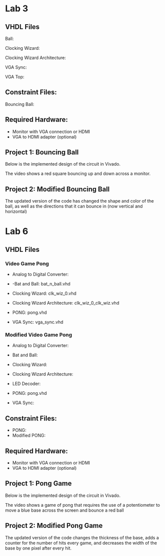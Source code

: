 # Lab 3

## VHDL Files
Ball:

Clocking Wizard:

Clocking Wizard Architecture:

VGA Sync:

VGA Top:


## Constraint Files:
Bouncing Ball:

## Required Hardware:
- Monitor with VGA connection or HDMI
- VGA to HDMI adapter (optional)

## Project 1: Bouncing Ball

Below is the implemented design of the circuit in Vivado.

The video shows a red square bouncing up and down across a monitor.

## Project 2: Modified Bouncing Ball

The updated version of the code has changed the shape and color of the ball, as well as the directions that it can bounce in (now vertical and horizontal)

# Lab 6

## VHDL Files

### Video Game Pong

- Analog to Digital Converter:

- -Bat and Ball: bat_n_ball.vhd

- Clocking Wizard: clk_wiz_0.vhd

- Clocking Wizard Architecture: clk_wiz_0_clk_wiz.vhd

- PONG: pong.vhd

- VGA Sync: vga_sync.vhd


### Modified Video Game Pong

- Analog to Digital Converter:

- Bat and Ball:

- Clocking Wizard:

- Clocking Wizard Architecture:

- LED Decoder:

- PONG: pong.vhd

- VGA Sync:


## Constraint Files:
- PONG: 
- Modified PONG:

## Required Hardware:
- Monitor with VGA connection or HDMI
- VGA to HDMI adapter (optional)

## Project 1: Pong Game

Below is the implemented design of the circuit in Vivado.

The video shows a game of pong that requires the use of a potentiometer to move a blue base across the screen and bounce a red ball

## Project 2: Modified Pong Game

The updated version of the code changes the thickness of the base, adds a counter for the number of hits every game, and decreases the width of the base by one pixel after every hit.



  
